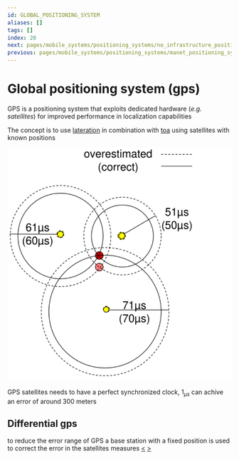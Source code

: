 ```yaml
---
id: GLOBAL_POSITIONING_SYSTEM
aliases: []
tags: []
index: 20
next: pages/mobile_systems/positioning_systems/no_infrastructure_positioning_systems.md
previous: pages/mobile_systems/positioning_systems/manet_positioning_systems.md
---
```


# Global positioning system (gps)

GPS is a positioning system that exploits dedicated hardware (*e.g. satellites*) for improved performance in localization capabilities

The concept is to use [lateration](pages/mobile_systems/positioning_systems/base_techniques.md#lateration) in combination with [toa](pages/mobile_systems/positioning_systems/base_techniques.md) using satellites with known positions

![](assets/mobile_systems/Pasted%20image%2020240608190728.png)

GPS satellites needs to have a perfect synchronized clock, $1_{\mu s}$ can achive an error of around 300 meters

## Differential gps

to reduce the error range of GPS a base station with a fixed position is used to correct the error in the satellites measures
[<](pages/mobile_systems/positioning_systems/manet_positioning_systems.md) [>](pages/mobile_systems/positioning_systems/no_infrastructure_positioning_systems.md)
